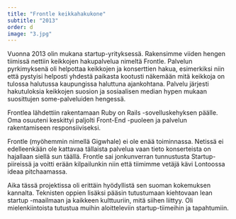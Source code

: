 ```yaml
---
title: "Frontle keikkahakukone"
subtitle: "2013"
order: d
image: "3.jpg"
---
```


Vuonna 2013 olin mukana startup-yrityksessä. Rakensimme viiden hengen tiimissä nettiin keikkojen hakupalvelua nimeltä Frontle. Palvelun pyrkimyksenä oli helpottaa keikkojen ja konserttien hakua, esimerkiksi niin että pystyisi helposti yhdestä paikasta kootusti näkemään mitä keikkoja on tulossa halutussa kaupungissa haluttuna ajankohtana. Palvelu järjesti hakutuloksia keikkojen suosion ja sosiaalisen median hypen mukaan suosittujen some-palveluiden hengessä.

Frontlea lähdettiin rakentamaan Ruby on Rails -sovelluskehyksen päälle. Oma osuuteni keskittyi paljolti Front-End -puoleen ja palvelun rakentamiseen responsiiviseksi.

Frontle (myöhemmin nimellä Gigwhale) ei ole enää toiminnassa. Netissä ei edelleenkään ole kattavaa tällaista palvelua vaan tieto konserteista on hajallaan siellä sun täällä. Frontle sai jonkunverran tunnustusta Startup-piireissä ja voitti erään kilpailunkin niin että tiimimme vetäjä kävi Lontoossa ideaa pitchaamassa.

Aika tässä projektissa oli erittäin hyödyllistä sen suoman kokemuksen kannalta. Teknisten oppien lisäksi pääsin tutustumaan kiehtovaan lean startup -maailmaan ja kaikkeen kulttuuriin, mitä siihen liittyy. Oli mielenkiintoista tutustua muihin aloitteleviin startup-tiimeihin ja tapahtumiin.
